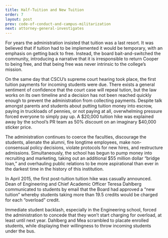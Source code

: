 ```yaml
---
title: Half-Tuition and New Tuition
order: 7
layout: post
prev: code-of-conduct-and-campus-militarization
next: attorney-general-investigates
---
```


For years the administration insisted that tuition was a last resort. It was believed that if tuition had to be implemented it would be temporary, with an emphasis on getting back to free. Instead, the board bait-and-switched the community, introducing a narrative that it is irresponsible to return Cooper to being free, and that being free was never intrinsic to the college’s mission.

On the same day that CSCU’s supreme court hearing took place, the first tuition payments for incoming students were due. There exists a general sentiment of confidence that the court case
will repeal tution, but the law works on its own timeline and a decision has not been reached quickly enough to prevent the administration from collecting payments. Despite talk amongst parents and students about putting tuition money into escrow, paying in truckloads of pennies, or not paying at all,
overwhelming pressure forced everyone to simply pay up.
A $20,000 tuition hike was explained away by the school’s PR team as 50% discount on an imaginary $40,000 sticker price.

The administration continues to coerce the faculties, discourage the students, alienate the alumni, fire longtime employees, make non-consensual policy decisions, violate protocols for new hires, and restructure admissions. Simultaneously, the school has
begun to pump money into recruiting and marketing, taking out an additional $55 million dollar “bridge loan,” and overhauling public relations to be more aspirational than ever in the darkest time in the history of this institution.

In April 2015, the first post-tuition tuition hike was casually
announced. Dean of Engineering and Chief Academic Officer Teresa Dahlberg communicated to students by email that
the Board had approved a “new tuition” whereby students
taking more than 19.5 credits would be charged for each
“overload” credit.

Immediate student backlash, especially in the Engineering school, forced the administration to concede that they won’t start charging for overload, at least until next year. Dahlberg and Mea scrambled to placate enrolled students, while displaying their willingness to throw incoming students under the bus.

